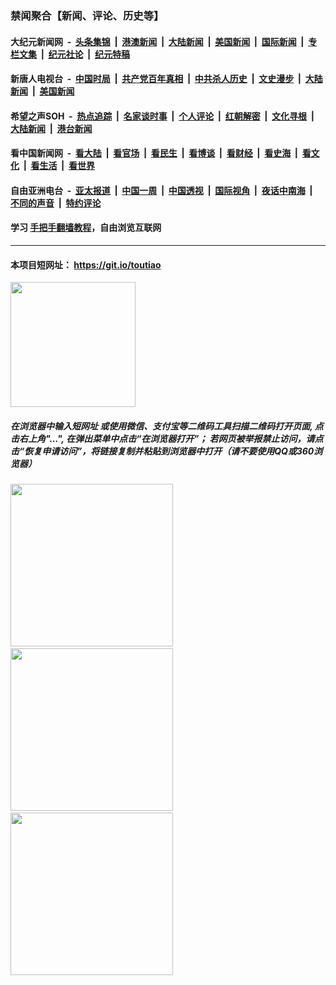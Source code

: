 ### 禁闻聚合【新闻、评论、历史等】

#### 大纪元新闻网 &nbsp;-&nbsp; [头条集锦](indexes/E头条集锦.md?t=02141902) &nbsp;|&nbsp; [港澳新闻](indexes/E港澳新闻.md?t=02141902)  &nbsp;|&nbsp; [大陆新闻](indexes/E大陆新闻.md?t=02141902) &nbsp;|&nbsp; [美国新闻](indexes/E美国新闻.md?t=02141902) &nbsp;|&nbsp; [国际新闻](indexes/E国际新闻.md?t=02141902) &nbsp;|&nbsp; [专栏文集](indexes/E专栏文集.md?t=02141902) &nbsp;|&nbsp; [纪元社论](indexes/E纪元社论.md?t=02141902) &nbsp;|&nbsp; [纪元特稿](indexes/E纪元特稿.md?t=02141902) 

#### 新唐人电视台 &nbsp;-&nbsp; [中国时局](indexes/N中国时局.md?t=02141902) &nbsp;|&nbsp; [共产党百年真相](indexes/N共产党百年真相.md?t=02141902) &nbsp;|&nbsp; [中共杀人历史](indexes/N中共杀人历史.md?t=02141902) &nbsp;|&nbsp; [文史漫步](indexes/N文史漫步.md?t=02141902) &nbsp;|&nbsp; [大陆新闻](indexes/N大陆新闻.md?t=02141902) &nbsp;|&nbsp; [美国新闻](indexes/N美国新闻.md?t=02141902)

#### 希望之声SOH &nbsp;-&nbsp; [热点追踪](indexes/H热点追踪.md?t=02141902) &nbsp;|&nbsp; [名家谈时事](indexes/H名家谈时事.md?t=02141902) &nbsp;|&nbsp; [个人评论](indexes/H个人评论.md?t=02141902)  &nbsp;|&nbsp; [红朝解密](indexes/H红朝解密.md?t=02141902) &nbsp;|&nbsp; [文化寻根](indexes/H文化寻根.md?t=02141902) &nbsp;|&nbsp; [大陆新闻](indexes/H大陆新闻.md?t=02141902) &nbsp;|&nbsp; [港台新闻](indexes/H港台新闻.md?t=02141902)

#### 看中国新闻网 &nbsp;-&nbsp; [看大陆](indexes/S看大陆.md?t=02141902) &nbsp;|&nbsp; [看官场](indexes/S看官场.md?t=02141902) &nbsp;|&nbsp; [看民生](indexes/S看民生.md?t=02141902)  &nbsp;|&nbsp; [看博谈](indexes/S看博谈.md?t=02141902) &nbsp;|&nbsp; [看财经](indexes/S看财经.md?t=02141902) &nbsp;|&nbsp; [看史海](indexes/S看史海.md?t=02141902) &nbsp;|&nbsp; [看文化](indexes/S看文化.md?t=02141902) &nbsp;|&nbsp; [看生活](indexes/S看生活.md?t=02141902) &nbsp;|&nbsp; [看世界](indexes/S看世界.md?t=02141902)

#### 自由亚洲电台 &nbsp;-&nbsp; [亚太报道](indexes/R亚太报道.md?t=02141902) &nbsp;|&nbsp; [中国一周](indexes/R中国一周.md?t=02141902) &nbsp;|&nbsp; [中国透视](indexes/R中国透视.md?t=02141902)  &nbsp;|&nbsp; [国际视角](indexes/R国际视角.md?t=02141902) &nbsp;|&nbsp; [夜话中南海](indexes/R夜话中南海.md?t=02141902) &nbsp;|&nbsp; [不同的声音](indexes/R不同的声音.md?t=02141902) &nbsp;|&nbsp; [特约评论](indexes/R特约评论.md?t=02141902)

#### 学习 [手把手翻墙教程](https://github.com/gfw-breaker/guides/wiki)，自由浏览互联网

----

#### 本项目短网址： https://git.io/toutiao
<img src="https://raw.githubusercontent.com/gfw-breaker/banned-news/master/scripts/img/qr.png" width="200px"/>  

##### 在浏览器中输入短网址 或使用微信、支付宝等二维码工具扫描二维码打开页面, 点击右上角"...", 在弹出菜单中点击“在浏览器打开”； 若网页被举报禁止访问，请点击“恢复申请访问”，将链接复制并粘贴到浏览器中打开（请不要使用QQ或360浏览器）

<img src="https://raw.githubusercontent.com/gfw-breaker/banned-news/master/scripts/img/1.png" width="260px"/> &nbsp; <img src="https://raw.githubusercontent.com/gfw-breaker/banned-news/master/scripts/img/2.png" width="260px"/> &nbsp; <img src="https://raw.githubusercontent.com/gfw-breaker/banned-news/master/scripts/img/3.png" width="260px"/>
